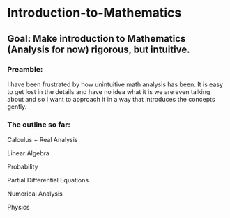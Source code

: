 # Introduction-to-Mathematics
## Goal: Make introduction to Mathematics (Analysis for now) rigorous, but intuitive.

### Preamble: 
I have been frustrated by how unintuitive math analysis has been. It is easy to get lost in the details and have no idea what it is we are            even talking about and so I want to approach it in a way that introduces the concepts gently.
            
### The outline so far:
  Calculus + Real Analysis
  
  Linear Algebra
  
  Probability
  
  Partial Differential Equations
  
  Numerical Analysis
  
  Physics
  
